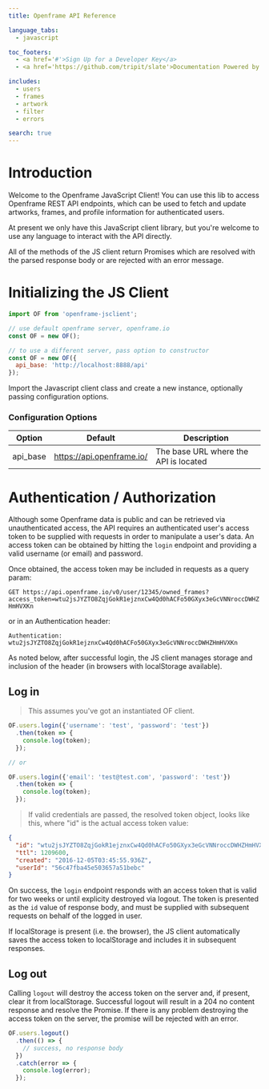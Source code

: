 ```yaml
---
title: Openframe API Reference

language_tabs:
  - javascript

toc_footers:
  - <a href='#'>Sign Up for a Developer Key</a>
  - <a href='https://github.com/tripit/slate'>Documentation Powered by Slate</a>

includes:
  - users
  - frames
  - artwork
  - filter
  - errors

search: true
---
```


# Introduction

Welcome to the Openframe JavaScript Client! You can use this lib to access Openframe REST API endpoints, which can be used to fetch and update artworks, frames, and profile information for authenticated users.

At present we only have this JavaScript client library, but you're welcome to use any language to interact with the API directly.

All of the methods of the JS client return Promises which are resolved with the parsed response body or are rejected with an error message.

# Initializing the JS Client

```javascript
import OF from 'openframe-jsclient';

// use default openframe server, openframe.io
const OF = new OF();

// to use a different server, pass option to constructor
const OF = new OF({
  api_base: 'http://localhost:8888/api'
});
```

Import the Javascript client class and create a new instance, optionally passing configuration options.

### Configuration Options

Option | Default | Description
--------- | ------- | -----------
api_base | https://api.openframe.io/ | The base URL where the API is located

# Authentication / Authorization

Although some Openframe data is public and can be retrieved via unauthenticated access, the API requires an authenticated user's access token to be supplied with requests in order to manipulate a user's data. An access token can be obtained by hitting the `login` endpoint and providing a valid username (or email) and password.

Once obtained, the access token may be included in requests as a query param:

`GET https://api.openframe.io/v0/user/12345/owned_frames?access_token=wtu2jsJYZTO8ZqjGokR1ejznxCw4Qd0hACFo50GXyx3eGcVNNroccDWHZHmHVXKn`

or in an Authentication header:

`Authentication: wtu2jsJYZTO8ZqjGokR1ejznxCw4Qd0hACFo50GXyx3eGcVNNroccDWHZHmHVXKn`

As noted below, after successful login, the JS client manages storage and inclusion of the header (in browsers with localStorage available).

## Log in

> This assumes you've got an instantiated OF client.

```javascript
OF.users.login({'username': 'test', 'password': 'test'})
  .then(token => {
    console.log(token);
  });

// or

OF.users.login({'email': 'test@test.com', 'password': 'test'})
  .then(token => {
    console.log(token);
  });
```

> If valid credentials are passed, the resolved token object, looks like this, where "id" is the actual access token value:

```json
{
  "id": "wtu2jsJYZTO8ZqjGokR1ejznxCw4Qd0hACFo50GXyx3eGcVNNroccDWHZHmHVXKn",
  "ttl": 1209600,
  "created": "2016-12-05T03:45:55.936Z",
  "userId": "56c47fba45e503657a51bebc"
}
```

On success, the `login` endpoint responds with an access token that is valid for two weeks or until explicity destroyed via logout. The token is presented as the `id` value of response body, and must be supplied with subsequent requests on behalf of the logged in user.

If localStorage is present (i.e. the browser), the JS client automatically saves the access token to localStorage and includes it in subsequent responses.

## Log out

Calling `logout` will destroy the access token on the server and, if present, clear it from localStorage. Successful logout will result in a 204 no content response and resolve the Promise. If there is any problem destroying the access token on the server, the promise will be rejected with an error.

```javascript
OF.users.logout()
  .then(() => {
    // success, no response body
  })
  .catch(error => {
    console.log(error);
  });
```
